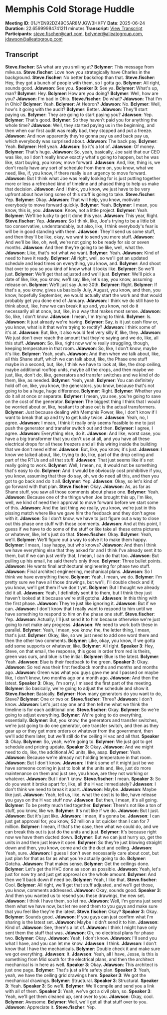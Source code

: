 # Memphis Cold Storage Huddle
**Meeting ID**: 01JYEN92DZ49C5AR8MJGW3HXFY
**Date**: 2025-06-24
**Duration**: 22.65999984741211 minutes
**Transcript**: [View Transcript](https://app.fireflies.ai/view/01JYEN92DZ49C5AR8MJGW3HXFY)
**Participants**: steve.fischer@cart.com, bclymer@alleatogroup.com, jdawson@alleatogroup.com

## Transcript
**Steve.fischer**: SA what are you smiling at?
**Bclymer**: This message from mike.sa.
**Steve.fischer**: Love how you strategically have Charles in the background.
**Steve.fischer**: No better backdrop than that.
**Steve.fischer**: Hey, they got a bunch of people with them, so I gotta go.
**Bclymer**: All right, sounds good.
**Jdawson**: See you.
**Speaker 3**: See ya.
**Bclymer**: What's up, man?
**Bclymer**: Hey.
**Bclymer**: How are you doing?
**Bclymer**: Well, how are you?
**Jdawson**: I'm bad in Ohio.
**Steve.fischer**: Do what?
**Jdawson**: That I'm in Ohio?
**Bclymer**: Yeah.
**Bclymer**: At Hebron?
**Jdawson**: No.
**Bclymer**: Well, how's it going with the audit?
**Bclymer**: Better.
**Jdawson**: They'll start paying us.
**Bclymer**: They are going to start paying you?
**Jdawson**: Yep.
**Bclymer**: That's good.
**Bclymer**: So they haven't paid you for anything the whole time?
**Jdawson**: Well, they started paying us in the beginning, and then when our first audit was really bad, they stopped and put a freeze.
**Jdawson**: And now apparently they're gonna pay us and back pay us, which everybody was surprised about.
**Jdawson**: The back pay.
**Bclymer**: Yeah.
**Bclymer**: Hell yeah.
**Jdawson**: So it's a lot of.
**Jdawson**: Of money.
**Bclymer**: That's huge.
**Jdawson**: So, yeah, basically, Joe said that our CEO was like, so I don't really know exactly what's going to happen, but he was like, start buying, you know, move forward.
**Jdawson**: And, like, thing is, we don't really have any sort of schedule from them on, you know, what we need, like, if, you know, if there really is an urgency to move forward.
**Jdawson**: But I think what Joe was really looking for is just putting together more or less a refreshed kind of timeline and phased thing to help us make that decision.
**Jdawson**: And I think, you know, we just have to be very upfront about how long some of this stuff is going to take.
**Steve.fischer**: Yep.
**Bclymer**: Okay.
**Jdawson**: That will help, you know, motivate everybody to move forward quickly.
**Bclymer**: Yeah.
**Bclymer**: I mean, you know, this is, you.
**Jdawson**: Know, not a little project.
**Bclymer**: Yeah.
**Bclymer**: We'll be lucky to get it done this year.
**Jdawson**: This year, Right.
**Steve.fischer**: Yep.
**Jdawson**: So I think, like, Joe's trying to be a little bit too conservative, understandably, but also, like, I think everybody's fear is will be in good standing with them.
**Jdawson**: They'll send us some stuff, and then they'll be like, okay, we want to send you more stuff.
**Jdawson**: And we'll be like, oh, well, we're not going to be ready for six or seven months.
**Jdawson**: And then they're going to be like, well, what the.
**Jdawson**: Like, that's not what we want.
**Bclymer**: Yeah.
**Jdawson**: Kind of need to have it ready.
**Bclymer**: All right, well, so we'll get an updated schedule and lead times on everything, you know, and.
**Bclymer**: And shoot that over to you so you kind of know what it looks like.
**Bclymer**: So we'll just.
**Bclymer**: We'll get that adjusted and we'll just.
**Bclymer**: We'll pick a date of like, like, you know, we'll say, like, let's say, you know, assuming release on.
**Bclymer**: We'll just say June 30th.
**Bclymer**: Right.
**Bclymer**: If that's a, you know, gives us basically July, August, you know, and then, you know, hopefully September, we would actually start the work and that would probably get you done end of January.
**Jdawson**: I think we do still have to think about, like, how we can break it up and, you know, not do it necessarily all at once, but, like, in a way that makes most sense.
**Jdawson**: So, like, I don't know.
**Jdawson**: I mean, I'm trying to think.
**Bclymer**: Is.
**Jdawson**: It just already we're having.
**Bclymer**: Say, is it just cash flow or, you know, what is it that we're trying to rectify?
**Jdawson**: I think some of it's at.
**Jdawson**: But, like, it also would feel very silly if, like, they.
**Jdawson**: We just don't ever reach the amount that they're saying and we do, like, all this stuff.
**Jdawson**: So, like, right now we're really struggling, though, keeping temperature in that room.
**Jdawson**: So, like, I don't know, maybe it's like.
**Bclymer**: Yeah, yeah.
**Jdawson**: And then when we talk about, like, all this Shane stuff, which we can talk about, like, the Phase one stuff maybe in a second, but, like, I think we have to look at, like, the drop ceiling, maybe additional rooftop units, maybe all the drops, and then maybe we just, like, don't do, like, generators and transfer switches and we kind of do them, like, as needed.
**Bclymer**: Yeah, yeah.
**Bclymer**: You can definitely hold off on, like, you know, the generators, you know, because that's not going to be a huge, huge difference.
**Bclymer**: Right.
**Bclymer**: Whether you do it all at once or separate.
**Bclymer**: I mean, you see, you're going to save on the cost of the generator.
**Bclymer**: The biggest thing I think that I would be worried about or, like, hesitant to phase out is the actual transformers.
**Bclymer**: Just because dealing with Memphis Power, like, I don't know if I want to break that up and try to get lucky twice.
**Jdawson**: Yeah, no, I agree.
**Jdawson**: I mean, I think it really only seems feasible to me to just push the generator and transfer switch out and then.
**Bclymer**: I agree, I agree.
**Jdawson**: Everything else, do it.
**Jdawson**: And like, worst case, you have a big transformer that you don't use at all, and you have all these electrical drops for all these freezers and all this wiring inside the building that we don't need either.
**Jdawson**: But, like, you know, it's just.
**Jdawson**: I know we talked about, like, trying to do, like, part of the drop ceiling and part of the RTUs and all that stuff.
**Jdawson**: That just seems like it's not really going to work.
**Bclymer**: Well, I mean, no, it would not be something that's easy to do.
**Bclymer**: And it would be obviously cost prohibitive if you, you know, assuming that they do say, oh, we do need all this, and then you got to go back and do it all.
**Bclymer**: Yep.
**Jdawson**: Okay, so let's kind of go forward with that plan.
**Steve.fischer**: Okay.
**Jdawson**: As, as far as Shane stuff, you saw all those comments about phase one.
**Bclymer**: Yeah.
**Jdawson**: Because one of the things when Joe brought this up, I'm like, well, we kind of need their approval to move forward before we start some of this.
**Jdawson**: And the last thing we really, you know, we're just in this pissing match where like we gave him the feedback and they don't agree with it.
**Jdawson**: So I don't know, we have to just figure out a way to close out this phase one stuff with those comments.
**Jdawson**: And at this point, I guess if we have to do some of the stuff or like take all these extra pictures or whatever, like, let's just do that.
**Steve.fischer**: Okay.
**Bclymer**: Yeah, we'll.
**Bclymer**: We'll figure out a way to solve it to make them happy.
**Bclymer**: I mean, I say happy, but who knows?
**Jdawson**: And then I think we have everything else that they asked for and I think I've already sent it to them, but if we can just verify that, I mean, I can do that too.
**Jdawson**: But pulling up his email, he said there's only three.
**Bclymer**: Three bullet points.
**Jdawson**: He wants final architectural engineering for phase two stuff.
**Jdawson**: Final architect engineering, mechanical plans.
**Jdawson**: So I think we have everything there.
**Bclymer**: Yeah, I mean, we do.
**Bclymer**: I'm pretty sure we have all those drawings, but we'll, I'll double check and if, you know, we'll get them if we don't yet.
**Bclymer**: But I thought we already did it all.
**Jdawson**: Yeah, I definitely sent it to them, but I think they just haven't looked at it because we're still gotcha.
**Jdawson**: In this thing with the first phase.
**Jdawson**: They're just like ignoring it.
**Jdawson**: But if we can.
**Jdawson**: I don't know that I really want to respond to him until we have something to respond to him on the phase one stuff.
**Steve.fischer**: Yep.
**Jdawson**: Actually, I'll just send it to him because otherwise we're just going to not make any progress.
**Jdawson**: We need to work both these in parallel.
**Bclymer**: Yeah, I mean, you know, the, the letter thing, I mean, that's just.
**Bclymer**: Okay, like, so we just need to add one word there and then the other two comments.
**Bclymer**: Like, okay, you know, if we gotta add some supports or whatever, like.
**Bclymer**: All right.
**Speaker 3**: Hey, Steve, on that email, the response, this goes in order from red is theirs, green was ours, and blue is the initial.
**Bclymer**: Blue is the latest.
**Bclymer**: Yeah.
**Jdawson**: Blue is their feedback to the green.
**Speaker 3**: Okay.
**Jdawson**: So red was their first feedback months and months and months ago.
**Jdawson**: Green was what you guys gave me and I passed on maybe like, I don't know, two months ago or a month ago.
**Jdawson**: And then the latest.
**Speaker 3**: Okay, I'm sorry, I missed the first part of the meeting.
**Bclymer**: So basically, we're going to adjust the schedule and show it.
**Steve.fischer**: Basically.
**Bclymer**: How many generators do you want to do, Steve?
**Bclymer**: One or two or.
**Steve.fischer**: Three?
**Jdawson**: I don't know.
**Jdawson**: Let's just say one and then tell me what we think the timeline is for each additional one.
**Steve.fischer**: Okay.
**Bclymer**: So we're going to adjust everything.
**Bclymer**: We're going to do everything, essentially.
**Bclymer**: But, you know, the generators and transfer switches, we're just going to do one generator, one transfer switch, and then as they gear up or they get more orders or whatever from the government, then we'll add them later, but we'll still do the ceiling H vac and all that.
**Speaker 3**: Okay.
**Bclymer**: So, yeah, we're going to.
**Bclymer**: We just got to get schedule and pricing update.
**Speaker 3**: Okay.
**Jdawson**: And we might need to do, like, the additional AC units, like, asap.
**Bclymer**: Yeah.
**Jdawson**: Because we're already not holding temperature in that room.
**Jdawson**: But I don't know.
**Jdawson**: I think some of it might just be we have someone coming in just to look at the units and, like, just do more maintenance on them and just see, you know, are they not working or whatever.
**Jdawson**: But I don't know.
**Steve.fischer**: I mean.
**Speaker 3**: So do you want it broke apart for, like, all the H vac immediately?
**Jdawson**: I don't think we need to break it apart.
**Jdawson**: Maybe.
**Jdawson**: Maybe like just.
**Jdawson**: Yeah, tell us, like, what the cost is to like, have release you guys on the H vac stuff now.
**Jdawson**: But then, I mean, it's all going.
**Bclymer**: To be pretty much tied together.
**Bclymer**: There's not like a ton of stuff, you know, like we.
**Bclymer**: It's not like if we do.
**Jdawson**: But I just.
**Jdawson**: But it's just like.
**Jdawson**: I mean, it's gonna be.
**Jdawson**: I can just get approval for, you know, $2 million a lot quicker than I can for 7 million.
**Bclymer**: I mean, if that's the case, then what we could do, and we can break this out is just do the units and just.
**Bclymer**: It's because right now we have them ducted down.
**Bclymer**: But we can just hurry up, get the units in and then just leave it open.
**Bclymer**: So they're just blowing straight down and then, you know, come and do the duct and ceiling.
**Jdawson**: Yeah, sure.
**Jdawson**: I guess I don't even necessarily care about cost, but just plan for that as far as what you're actually going to do.
**Bclymer**: Gotcha.
**Jdawson**: That makes sense.
**Bclymer**: Get the ceilings done.
**Bclymer**: Let's get the HVC done as soon as possible.
**Jdawson**: Yeah, let's just for now try and just get approval on the whole amount.
**Bclymer**: And then we'll back down if need be.
**Bclymer**: Yeah, I like that.
**Steve.fischer**: Cool.
**Bclymer**: All right, we'll get that stuff adjusted, and we'll get those, you know, comments addressed.
**Jdawson**: Okay, sounds good.
**Speaker 3**: And then you wanted us to resend you these drawings, the new set.
**Jdawson**: I think I have them, so let me.
**Jdawson**: Well, I'm gonna just send them what we have now, but let me send them to you guys and make sure that you feel like they're the latest.
**Steve.fischer**: Okay?
**Speaker 3**: Okay.
**Bclymer**: Sounds good.
**Jdawson**: If you guys can just confirm what I'm sharing is the latest set.
**Jdawson**: Maybe I didn't send it to him.
**Jdawson**: Kind of.
**Jdawson**: See, there's a lot of.
**Jdawson**: I think I might have only sent them the stuff that was.
**Jdawson**: Oh, no electrical plans for phase two.
**Bclymer**: Okay.
**Jdawson**: Yeah, I don't know.
**Jdawson**: I'll send you what I have, and you can let me know.
**Jdawson**: I think.
**Jdawson**: I don't know that I have the mechanicals.
**Bclymer**: Double check it and make sure we got everything.
**Jdawson**: It.
**Jdawson**: Yeah, all I have, Jesse, is this is something from Mid south for the electrical plans, and then the architect mechanical is in here as well.
**Speaker 3**: Okay.
**Jdawson**: This architect is just one page.
**Bclymer**: That's just a life safety plan.
**Speaker 3**: Yeah, yeah, we have the ceiling grid drawings here.
**Speaker 3**: We got the mechanical drawings.
**Bclymer**: Structural.
**Speaker 3**: Structural.
**Speaker 3**: Yeah.
**Speaker 3**: So we'll.
**Bclymer**: We'll compile and send you a link with all of them.
**Speaker 3**: Yeah, we've got a civil plan, so.
**Speaker 3**: Yeah, we'll get them cleaned up, sent over to you.
**Jdawson**: Okay, cool.
**Bclymer**: Awesome.
**Bclymer**: Well, we'll get all that stuff over to you.
**Jdawson**: Appreciate it.
**Steve.fischer**: Yep.